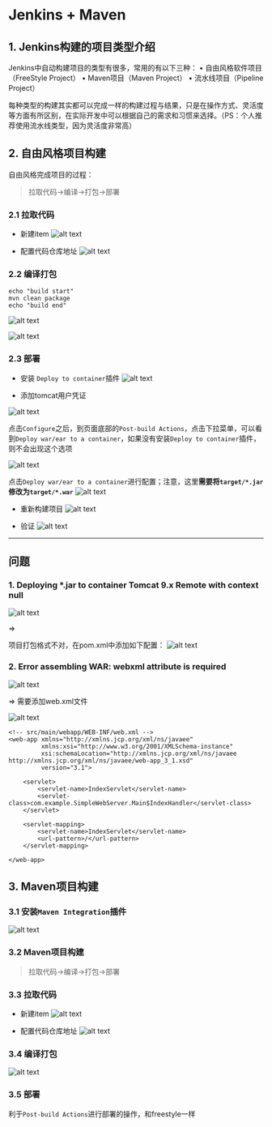 # Jenkins + Maven

## 1. Jenkins构建的项目类型介绍
Jenkins中自动构建项目的类型有很多，常用的有以下三种：
• 自由风格软件项目（FreeStyle Project）
• Maven项目（Maven Project）
• 流水线项目（Pipeline Project）

每种类型的构建其实都可以完成一样的构建过程与结果，只是在操作方式、灵活度等方面有所区别，在实际开发中可以根据自己的需求和习惯来选择。（PS：个人推荐使用流水线类型，因为灵活度非常高）

## 2. 自由风格项目构建
自由风格完成项目的过程：
> 拉取代码->编译->打包->部署

### 2.1 拉取代码
* 新建item
![alt text](3e49ba15-f573-4a2b-83f5-79f064fba561.png)

* 配置代码仓库地址
![alt text](8f700bd1-da83-40f2-b88f-53a1873ff7b7.png)

### 2.2 编译打包
```
echo "build start"
mvn clean package
echo "build end"
```
![alt text](image.png)

![alt text](12c991ef-ef6b-4003-8719-4ec5954f1628.png)

### 2.3 部署
* 安装 `Deploy to container`插件
![alt text](740fec62-630b-4a0e-a919-73ba12ce6182.png)

* 添加tomcat用户凭证

![alt text](31961ee4-125c-4bd7-9ac7-6bb8e4387980.png)

点击`Configure`之后，到页面底部的`Post-build Actions`，点击下拉菜单，可以看到`Deploy war/ear to a container`，如果没有安装`Deploy to container`插件，则不会出现这个选项

![alt text](7f74be01-85a2-47e8-ad29-f348f3b8c966.png)


点击`Deploy war/ear to a container`进行配置；注意，这里**需要将`target/*.jar`修改为`target/*.war`**
![alt text](fc728459-5c99-450e-8896-25c5f7b055e0.png)

* 重新构建项目
![alt text](da39a438-add6-4f8b-a9c4-611cd0558377.png)

* 验证
![alt text](5cae5c0a-b4d5-4d5d-990d-0ceb46e34c42.png)


---
## 问题
### 1. Deploying *.jar to container Tomcat 9.x Remote with context null
![alt text](f66cc279-20b8-412d-8b36-15561207daef.png)

=>

项目打包格式不对，在pom.xml中添加如下配置：
![alt text](2d7212fc-1c56-47f6-a0b0-4c5cab7f1244.png)

### 2. Error assembling WAR: webxml attribute is required 
![alt text](3885b6c6-b58c-4962-8462-3d2c6f4b22cd.png)

=>
需要添加web.xml文件

![alt text](dbca07e1-06e9-4e20-a847-6f4930d62a56.png)
```
<!-- src/main/webapp/WEB-INF/web.xml -->
<web-app xmlns="http://xmlns.jcp.org/xml/ns/javaee"
         xmlns:xsi="http://www.w3.org/2001/XMLSchema-instance"
         xsi:schemaLocation="http://xmlns.jcp.org/xml/ns/javaee http://xmlns.jcp.org/xml/ns/javaee/web-app_3_1.xsd"
         version="3.1">

    <servlet>
        <servlet-name>IndexServlet</servlet-name>
        <servlet-class>com.example.SimpleWebServer.Main$IndexHandler</servlet-class>
    </servlet>

    <servlet-mapping>
        <servlet-name>IndexServlet</servlet-name>
        <url-pattern>/</url-pattern>
    </servlet-mapping>

</web-app>
```

## 3. Maven项目构建
### 3.1 安装`Maven Integration`插件
![alt text](483fce50-827c-478e-81b9-f0174cc0bcb4.png)

### 3.2 Maven项目构建
> 拉取代码->编译->打包->部署

### 3.3 拉取代码
* 新建item
![alt text](406e36fa-ec02-489a-b12b-0eb39b7db886.png)

* 配置代码仓库地址
![alt text](8986eb7a-6a7d-45a9-9388-44a945a0f0e2.png)

### 3.4 编译打包
![alt text](b8d911cd-fcd0-413e-8981-546e4c4d3cb0.png)

### 3.5 部署
利于`Post-build Actions`进行部署的操作，和freestyle一样

